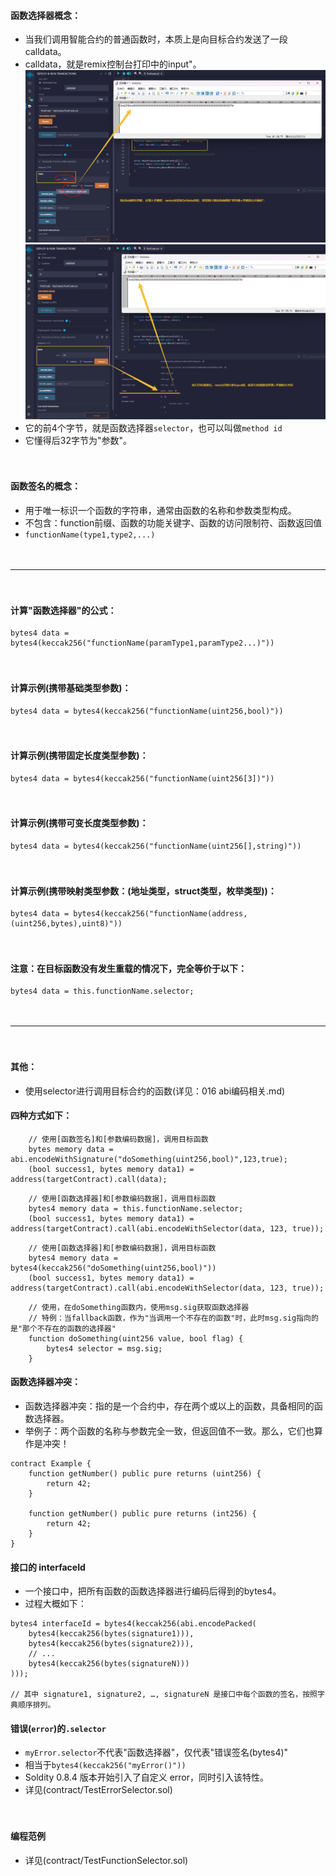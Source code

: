 #### 函数选择器概念：
- 当我们调用智能合约的普通函数时，本质上是向目标合约发送了一段calldata。
- calldata，就是remix控制台打印中的input"。
![](../images/Calldata-Input-Remix_1.png "")
![](../images/Calldata-Input-Remix_2.png "")
- 它的前4个字节，就是函数选择器```selector```，也可以叫做```method id```
- 它懂得后32字节为"参数"。

　

#### 函数签名的概念：
- 用于唯一标识一个函数的字符串，通常由函数的名称和参数类型构成。
- 不包含：function前缀、函数的功能关键字、函数的访问限制符、函数返回值
- ```functionName(type1,type2,...)```

　

---------------------------------------------------------------------

　

#### 计算"函数选择器"的公式：
```
bytes4 data = bytes4(keccak256("functionName(paramType1,paramType2...)"))
```

　

#### 计算示例(携带基础类型参数)：
```
bytes4 data = bytes4(keccak256("functionName(uint256,bool)"))
```

　

#### 计算示例(携带固定长度类型参数)：
```
bytes4 data = bytes4(keccak256("functionName(uint256[3])"))
```

　

#### 计算示例(携带可变长度类型参数)：
```
bytes4 data = bytes4(keccak256("functionName(uint256[],string)"))
```

　

#### 计算示例(携带映射类型参数：(地址类型，struct类型，枚举类型))：
```
bytes4 data = bytes4(keccak256("functionName(address,(uint256,bytes),uint8)"))
```

　

#### 注意：在目标函数没有发生重载的情况下，完全等价于以下：
```
bytes4 data = this.functionName.selector;
```

　

--------------------------------------------------------------------------------------

　

#### 其他：
- 使用selector进行调用目标合约的函数(详见：016 abi编码相关.md)

#### 四种方式如下：
```
    // 使用[函数签名]和[参数编码数据]，调用目标函数
    bytes memory data = abi.encodeWithSignature("doSomething(uint256,bool)",123,true);
    (bool success1, bytes memory data1) = address(targetContract).call(data);
```
```
    // 使用[函数选择器]和[参数编码数据]，调用目标函数
    bytes4 memory data = this.functionName.selector;
    (bool success1, bytes memory data1) = address(targetContract).call(abi.encodeWithSelector(data, 123, true));
```
```
    // 使用[函数选择器]和[参数编码数据]，调用目标函数
    bytes4 memory data = bytes4(keccak256("doSomething(uint256,bool)"))
    (bool success1, bytes memory data1) = address(targetContract).call(abi.encodeWithSelector(data, 123, true));
```
```
    // 使用，在doSomething函数内，使用msg.sig获取函数选择器
    // 特例：当fallback函数，作为"当调用一个不存在的函数"时，此时msg.sig指向的是"那个不存在的函数的选择器"
    function doSomething(uint256 value, bool flag) {
        bytes4 selector = msg.sig;
    }
```

#### 函数选择器冲突：
- 函数选择器冲突：指的是一个合约中，存在两个或以上的函数，具备相同的函数选择器。
- 举例子：两个函数的名称与参数完全一致，但返回值不一致。那么，它们也算作是冲突！
```
contract Example {
    function getNumber() public pure returns (uint256) {
        return 42;
    }

    function getNumber() public pure returns (int256) {
        return 42;
    }
}
```

#### 接口的 interfaceId
- 一个接口中，把所有函数的函数选择器进行编码后得到的bytes4。
- 过程大概如下：
```
bytes4 interfaceId = bytes4(keccak256(abi.encodePacked(
    bytes4(keccak256(bytes(signature1))),
    bytes4(keccak256(bytes(signature2))),
    // ...
    bytes4(keccak256(bytes(signatureN)))
)));

// 其中 signature1, signature2, …, signatureN 是接口中每个函数的签名，按照字典顺序排列。
```

#### 错误(```error```)的```.selector```
- ```myError.selector```不代表"函数选择器"，仅代表"错误签名(bytes4)"
- 相当于```bytes4(keccak256("myError()"))```
- Soldity 0.8.4 版本开始引入了自定义 error，同时引入该特性。
- 详见(contract/TestErrorSelector.sol)

　

#### 编程范例
- 详见(contract/TestFunctionSelector.sol)
